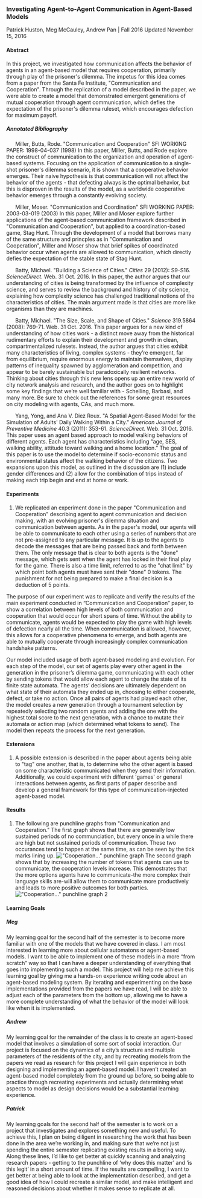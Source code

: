 ### Investigating Agent-to-Agent Communication in Agent-Based Models
Patrick Huston, Meg McCauley, Andrew Pan | Fall 2016
Updated November 15, 2016

#### Abstract
In this project, we investigated how communication affects the behavior of agents in an agent-based model that requires cooperation, primarily through play of the prisoner's dilemma. The impetus for this idea comes from a paper from the Santa Fe Institute, "Communication and Cooperation". Through the replication of a model described in the paper, we were able to create a model that demonstrated emergent generations of mutual cooperation through agent communication, which defies the expectation of the prisoner's dilemma ruleset, which encourages defection for maximum payoff. 

##### Annotated Bibliography

&nbsp;&nbsp;&nbsp;&nbsp;&nbsp;&nbsp;Miller, Butts, Rode. "Communication and Cooperation" SFI WORKING PAPER: 1998-04-037 (1998) In this paper, Miller, Butts, and Rode explore the construct of communication to the organization and operation of agent-based systems. Focusing on the application of communication to a single-shot prisoner's dilemma scenario, it is shown that a cooperative behavior emerges. Their naive hypothesis is that communication will not affect the behavior of the agents - that defecting always is the optimal behavior, but this is disproven in the results of the model, as a worldwide cooperative behavior emerges through a constantly evolving society.

&nbsp;&nbsp;&nbsp;&nbsp;&nbsp;&nbsp;Miller, Moser. "Communication and Coordination" SFI WORKING PAPER: 2003-03-019 (2003) In this paper, Miller and Moser explore further applications of the agent-based communication framework described in "Communication and Cooperation", but applied to a coordination-based game, Stag Hunt. Through the development of a model that borrows many of the same structure and princples as in "Communication and Cooperation", Miller and Moser show that brief spikes of coordinated behavior occur when agents are allowed to communication, which directly defies the expectation of the stable state of Stag Hunt. 

&nbsp;&nbsp;&nbsp;&nbsp;&nbsp;&nbsp;Batty, Michael. "Building a Science of Cities." *Cities* 29 (2012): S9-S16. *ScienceDirect*. Web. 31 Oct. 2016. In this paper, the author argues that our understanding of cities is being transformed by the influence of complexity science, and serves to review the background and history of city science, explaining how complexity science has challenged traditional notions of the characteristics of cities. The main argument made is that cities are more like organisms than they are machines.

&nbsp;&nbsp;&nbsp;&nbsp;&nbsp;&nbsp;Batty, Michael. "The Size, Scale, and Shape of Cities." *Science* 319.5864 (2008): 769-71. Web. 31 Oct. 2016. This paper argues for a new kind of understanding of how cities work - a distinct move away from the historical rudimentary efforts to explain their development and growth in clean, compartmentalized rulesets. Instead, the author argues that cities exhibit many characteristics of living, complex systems - they’re emergent, far from equilibrium, require enormous energy to maintain themselves, display patterns of inequality spawned by agglomeration and competition, and appear to be barely sustainable but paradoxically resilient networks. Thinking about cities through this new lens opens up an entire new world of city network analysis and research, and the author goes on to highlight some key findings that we’re well familiar with - Schelling, Barbasi, and many more. Be sure to check out the references for some great resources on city modeling with agents, CAs, and much more.

&nbsp;&nbsp;&nbsp;&nbsp;&nbsp;&nbsp;Yang, Yong, and Ana V. Diez Roux. "A Spatial Agent-Based Model for the Simulation of Adults' Daily Walking Within a City." *American Journal of Preventive Medicine* 40.3 (2011): 353-61. *ScienceDirect*. Web. 31 Oct. 2016. This paper uses an agent based approach to model walking behaviors of different agents. Each agent has characteristics including “age, SES, walking ability, attitude toward walking and a home location.” The goal of this paper is to use the model to determine if socio-economic status and environmental status affect the walking behavior of the citizens. Two expansions upon this model, as outlined in the discussion are (1) include gender differences and (2) allow for the combination of trips instead of making each trip begin and end at home or work.

#### Experiments
1. We replicated an experiment done in the paper "Communication and Cooperation" describing agent to agent communication and decision making, with an evolving prisoner's dilemma situation and communication between agents. As in the paper's model, our agents will be able to communicate to each other using a series of numbers that are not pre-assigned to any particular message. It is up to the agents to decode the messages that are being passed back and forth between them. The only message that is clear to both agents is the "done" message, which gets sent when the agent has locked in their final play for the game. There is also a time limit, referred to as the "chat limit" by which point both agents must have sent their "done" 0 tokens. The punishment for not being prepared to make a final decision is a deduction of 5 points.


The purpose of our experiment was to replicate and verify the results of the main experiment conducted in “Communication and Cooperation” paper, to show a correlation between high levels of both communication and cooperation that would occur for short spans of time. Without the ability to communicate, agents would be expected to play the game with high levels of defection nearly all the time. When communication is allowed, however, this allows for a cooperative phenomena to emerge, and both agents are able to mutually cooperate through increasingly complex communication handshake patterns.


Our model included usage of both agent-based modeling and evolution.  For each step of the model, our set of agents play every other agent in the generation in the prisoner’s dilemma game, communicating with each other by sending tokens that would allow each agent to change the state of its finite state automata.  The agents’ decisions are ultimately dependent on what state of their automata they ended up in, choosing to either cooperate, defect, or take no action.  Once all pairs of agents had played each other, the model creates a new generation through a tournament selection by repeatedly selecting two random agents and adding the one with the highest total score to the next generation, with a chance to mutate their automata or action map (which determined what tokens to send).  The model then repeats the process for the next generation.


#### Extensions
1. A possible extension is described in the paper about agents being able to "tag" one another, that is, to determine who the other agent is based on some characteristic communicated when they send their information. Additionally, we could experiment with different 'games' or general interactions between agents, as first parts of paper describe and develop a general framework for this type of communication-injected agent-based model.

#### Results

1. The following are punchline graphs from "Communication and Cooperation." The first graph shows that there are generally low sustained periods of no communciation, but every once in a while there are high but not sustained periods of communication. These two occurances tend to happen at the same time, as can be seen by the tick marks lining up.
!["Cooperation..." punchline graph](https://github.com/phuston/ComplexityFinalProject/blob/master/images/generation_cooperation.png "Cooperation punchline graph")
The second graph shows that by increasing the number of tokens that agents can use to communicate, the cooperation levels increase. This demostrates that the more options agents have to communicate-the more complex their language skills are-will allow them to communicate more productively and leads to more positive outcomes for both parties.
!["Cooperation..." punchline graph 2](https://github.com/phuston/ComplexityFinalProject/blob/master/images/4_token_graph.png "Cooperation punchline graph 2")

#### Learning Goals

##### Meg

My learning goal for the second half of the semester is to become more familiar with one of the models that we have covered in class. I am most interested in learning more about cellular automatons or agent-based models. I want to be able to implement one of these models in a more “from scratch” way so that I can have a deeper understanding of everything that goes into implementing such a model. This project will help me achieve this learning goal by giving me a hands-on experience writing code about an agent-based modeling system. By iterating and experimenting on the base implementations provided from the papers we have read, I will be able to adjust each of the parameters from the bottom up, allowing me to have a more complete understanding of what the behavior of the model will look like when it is implemented.

##### Andrew

My learning goal for the remainder of the class is to create an agent-based model that involves a simulation of some sort of social interaction.  Our project is focused on the dynamics of a city’s structure and multiple parameters of the residents of the city, and by recreating models from the papers we read as research for this project I will gain experience in both designing and implementing an agent-based model.  I haven’t created an agent-based model completely from the ground up before, so being able to practice through recreating experiments and actually determining what aspects to model as design decisions would be a substantial learning experience.

##### Patrick

My learning goals for the second half of the semester is to work on a project that investigates and explores something new and useful. To achieve this, I plan on being diligent in researching the work that has been done in the area we’re working in, and making sure that we’re not just spending the entire semester replicating existing results in a boring way. Along these lines, I’d like to get better at quickly scanning and analyzing research papers - getting to the punchline of ‘why does this matter’ and ‘is this legit’ in a short amount of time. If the results are compelling, I want to get better at being able to look at the implementation described, and get a good idea of how I could recreate a similar model, and make intelligent and reasoned decisions about whether it makes sense to replicate at all.


